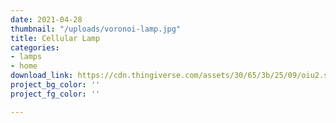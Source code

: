 ```yaml
---
date: 2021-04-28
thumbnail: "/uploads/voronoi-lamp.jpg"
title: Cellular Lamp
categories:
- lamps
- home
download_link: https://cdn.thingiverse.com/assets/30/65/3b/25/09/oiu2.stl
project_bg_color: ''
project_fg_color: ''

---
```

